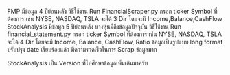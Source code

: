 FMP มีข้อมูล 4 ปีย้อนหลัง
  วิธีใช้งาน Run FinancialScraper.py กรอก ticker Symbol ที่ต้องการ เช่น NYSE, NASDAQ, TSLA
  จะได้ 3 Dir โดยจะมี Income,Balance,CashFlow
StockAnalysis มีข้อมูล 5 ปีย้อนหลัง บางหุ้นมีถึงข้อมูลปัจจุบัน
  วิธีใช้งาน Run financial_statement.py กรอก ticker Symbol ที่ต้องการ เช่น NYSE, NASDAQ, TSLA
  จะได้ 4 Dir โดยจะมี Income, Balance, CashFlow, Ratio
  ข้อมูลเป็นรูปแบบ long format ปรับปรุง date เรียบร้อยแล้ว มีควา่มรวดเร็วในการ Scrap ข้อมูลมาก


StockAnalysis เป็น Version ที่ไปศึกษาข้อมูลเพิ่มเติมมาครับ
